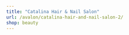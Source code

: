 ```yaml
---
title: "Catalina Hair & Nail Salon"
url: /avalon/catalina-hair-and-nail-salon-2/
shop: beauty
---
```

